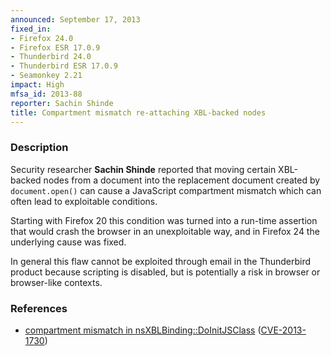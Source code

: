 ```yaml
---
announced: September 17, 2013
fixed_in:
- Firefox 24.0
- Firefox ESR 17.0.9
- Thunderbird 24.0
- Thunderbird ESR 17.0.9
- Seamonkey 2.21
impact: High
mfsa_id: 2013-88
reporter: Sachin Shinde
title: Compartment mismatch re-attaching XBL-backed nodes
---
```


<h3>Description</h3>

<p>Security researcher <strong>Sachin Shinde</strong> reported that moving
certain XBL-backed nodes from a document into the replacement document
created by <code>document.open()</code> can cause a JavaScript
compartment mismatch which can often lead to exploitable conditions.
</p>
<p>Starting with Firefox 20 this condition was turned into a run-time
assertion that would crash the browser in an unexploitable way, and in
Firefox 24 the underlying cause was fixed.
</p>

<p class="note">In general this flaw cannot be exploited through email in the
Thunderbird product because scripting is disabled, but is potentially a risk in
browser or browser-like contexts.</p>

<h3>References</h3>

<ul>
  <li><a href="https://bugzilla.mozilla.org/show_bug.cgi?id=851353">
      compartment mismatch in nsXBLBinding::DoInitJSClass</a> (<a href="http://cve.mitre.org/cgi-bin/cvename.cgi?name=CVE-2013-1730" class="ex-ref">CVE-2013-1730</a>)</li>
</ul>



